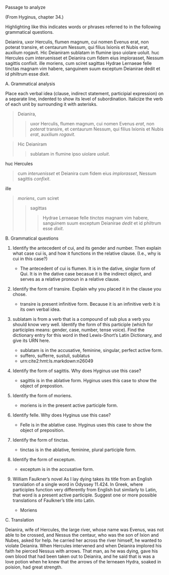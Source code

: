 
Passage to analyze

(From Hyginus, chapter 34.)

Highlighting like this indicates words or phrases referred to in the following grammatical questions.

Deianira, uxor Herculis, flumen magnum, cui nomen Evenus erat, non poterat transire, et centaurum Nessum, qui filius Ixionis et Nubis erat, auxilium rogavit. Hic Deianiram sublatam in flumine ipso uiolare uoluit. huc Hercules cum interuenisset et Deianira cum fidem eius implorasset, Nessum sagittis confixit.
ille moriens, cum sciret sagittas Hydrae Lernaeae felle tinctas magnam vim habere, sanguinem suum exceptum Deianirae dedit et id philtrum esse dixit.

A. Grammatical analysis

Place each verbal idea (clause, indirect statement, participial expression) on a separate line, indented to show its level of subordination. Italicize the verb of each unit by surrounding it with asterisks.

> Deianira, 
>> uxor Herculis, 
> flumen magnum, 
>> cui nomen Evenus *erat*,
> non *poterat* transire, 
> et centaurum Nessum, 
>> qui filius Ixionis et Nubis *erat*, 
> auxilium *rogavit*.

> Hic Deianiram 
>> sublatam in flumine ipso 
> uiolare *uoluit*.

huc Hercules 
> cum *interuenisset* 
> et
> Deianira cum fidem eius *implorasset*,
Nessum sagittis *confixit*.

ille 
> *moriens*, 
> cum sciret 
>> sagittas 
>>> Hydrae Lernaeae felle *tinctas* 
>> magnam vim habere,
sanguinem suum 
> exceptum 
Deianirae *dedit* 
et
> id philtrum esse
*dixit*.


B. Grammatical questions

1. Identify the antecedent of cui, and its gender and number. Then explain what case cui is, and how it functions in the relative clause. (I.e., why is cui in this case?)
    - The antecedent of cui is flumen. It is in the dative, singlar form of Qui. It is in the dative case becasue it is the indirect object, and serves as a relative pronoun in a relative clause. 

1. Identify the form of transire. Explain why you placed it in the clause you chose.
    - transire is present infinitive form. Because it is an infinitive verb it is its own verbal idea.
    
1. sublatam is from a verb that is a compound of sub plus a verb you should know very well. Identify the form of this participle (which for participles means: gender, case, number, tense voice). Find the dictionary entry for this word in thed Lewis-Short’s Latin Dictionary, and give its URN here.
    - sublatam is in the accusative, feminine, singular, perfect active form. 
    - suffero, sufferre, sustuli, sublatus
    - urn:cite2:hmt:ls.markdown:n26049

1. Identify the form of sagittis. Why does Hyginus use this case?
    - sagittis is in the ablative form. Hyginus uses this case to show the object of prepostion. 

1. Identify the form of moriens.
    - moriens is in the present active participle form.
     
1. Identify felle. Why does Hyginus use this case?
    - Felle is in the ablative case. Hyginus uses this case to show the object of preposition.  

1. Identify the form of tinctas.
    - tinctas is in the ablative, feminine, plural participle form. 

1. Identify the form of exceptum.
    - exceptum is in the accusative form. 

1. William Faulkner’s novel As I lay dying takes its title from an English translation of a single word in Odyssey 11.424. In Greek, where participles function very differently from English but similarly to Latin, that word is a present active participle. Suggest one or more possible translations of Faulkner’s title into Latin.
    - Moriens 
    
C. Translation 

Deianira, wife of Hercules, the large river, whose name was Evenus, was not able to be crossed, and Nessus the centaur, who was the son of Ixion and Nubes, asked for help. 
he carried her across the river himself, he wanted to violate Deianira.
When Hercules intervened and when Deianira implored his faith he pierced Nessus with arrows.
That man, as he was dying, gave his own blood that had been taken out to Deianira, and he said that is was a love potion when he knew that the arrows of the lerneaen Hydra, soaked in poision, had great strength. 
